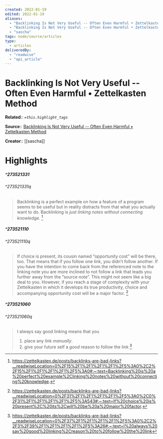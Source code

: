 ```yaml
---
created: 2022-01-19
edited: 2022-01-19
aliases:
  - "Backlinking Is Not Very Useful -- Often Even Harmful • Zettelkasten Method"
  - "Backlinking Is Not Very Useful -- Often Even Harmful • Zettelkasten Method by sascha"
  - "sascha"
tags: node/source/articles
type: 
  - articles
deliveredBy: 
  - "readwise"
  - "api_article"
---
```

# Backlinking Is Not Very Useful -- Often Even Harmful • Zettelkasten Method

**Related**:: 
*`=this.highlight_tags`*

**Source**:: [Backlinking Is Not Very Useful -- Often Even Harmful • Zettelkasten Method](https://zettelkasten.de/posts/backlinks-are-bad-links)

**Creator**:: [[sascha]]

# Highlights
##### ^273521331

  
###### ^273521331q
> Backlinking is a perfect example on how a feature of a program seems to be useful but in reality distracts from that what you actually want to do. Backlinking is *just linking notes without connecting knowledge.* 
  [^273521331]

[^273521331]: https://zettelkasten.de/posts/backlinks-are-bad-links?__readwiseLocation=0%2F15%2F1%2F1%2F1%2F1%2F5%3A0%2C2%2F15%2F1%2F1%2F1%2F1%2F5%3A0#:~:text=Backlinking%20is%20a%20perfect%20example%2Clinking%20notes%20without%20connecting%20knowledge.

##### ^273521110

  
###### ^273521110q
> If choice is present, its cousin named “opportunity cost” will be there, too. That means that if you follow one link, you didn’t follow another. If you have the intention to come back from the referenced note to the linking note you are more inclined to not follow a link that leads you further away from the “source note”. This might not seem like a big deal to you. However, if you reach a stage of complexity with your Zettelkasten in which it develops its true productivity, choice and accompanying opportunity cost will be a major factor. 
  [^273521110]

[^273521110]: https://zettelkasten.de/posts/backlinks-are-bad-links?__readwiseLocation=0%2F31%2F1%2F1%2F1%2F1%2F5%3A0%2C0%2F31%2F1%2F1%2F1%2F1%2F5%3A543#:~:text=If%20choice%20is%20present%2C%20its%2Cwill%20be%20a%20major%20factor.

##### ^273521060

  
###### ^273521060q
> I always say good linking means that you
> 1. place any link *manually*.
> 2. give your future self a *good* reason to follow the link 
  [^273521060]

[^273521060]: https://zettelkasten.de/posts/backlinks-are-bad-links?__readwiseLocation=0%2F37%2F1%2F1%2F1%2F1%2F5%3A0%2C2%2F3%2F39%2F1%2F1%2F1%2F1%2F5%3A26#:~:text=I%20always%20say%20good%20linking%2Creason%20to%20follow%20the%20link

